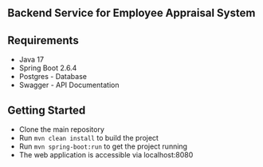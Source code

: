## Backend Service for Employee Appraisal System


## Requirements
- Java 17
- Spring Boot 2.6.4 
- Postgres - Database
- Swagger - API Documentation



## Getting Started
- Clone the main repository
- Run ```mvn clean install``` to build the project
- Run ```mvn spring-boot:run``` to get the project running 
- The web application is accessible via localhost:8080
